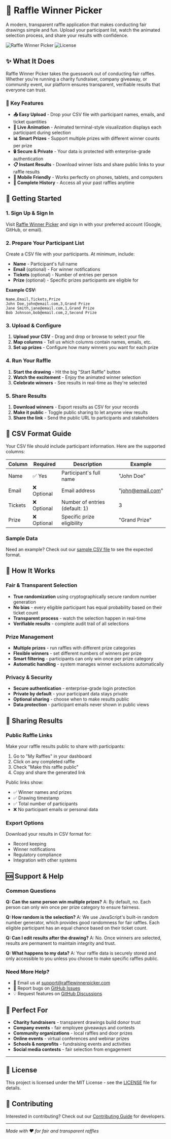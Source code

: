 # 🎰 Raffle Winner Picker

A modern, transparent raffle application that makes conducting fair drawings simple and fun. Upload your participant list, watch the animated selection process, and share your results with confidence.

![Raffle Winner Picker](https://img.shields.io/badge/Status-Live-green) ![License](https://img.shields.io/badge/License-MIT-blue)

## ✨ What It Does

Raffle Winner Picker takes the guesswork out of conducting fair raffles. Whether you're running a charity fundraiser, company giveaway, or community event, our platform ensures transparent, verifiable results that everyone can trust.

### 🎯 Key Features

- **📤 Easy Upload** - Drop your CSV file with participant names, emails, and ticket quantities
- **🎪 Live Animation** - Animated terminal-style visualization displays each participant during selection
- **📊 Smart Prizes** - Support multiple prizes with different winner counts per prize
- **🔒 Secure & Private** - Your data is protected with enterprise-grade authentication
- **📋 Instant Results** - Download winner lists and share public links to your raffle results
- **📱 Mobile Friendly** - Works perfectly on phones, tablets, and computers
- **🔄 Complete History** - Access all your past raffles anytime

## 🚀 Getting Started

### 1. Sign Up & Sign In
Visit [Raffle Winner Picker](https://rafflewinnerpicker.com) and sign in with your preferred account (Google, GitHub, or email).

### 2. Prepare Your Participant List
Create a CSV file with your participants. At minimum, include:
- **Name** - Participant's full name
- **Email** (optional) - For winner notifications
- **Tickets** (optional) - Number of entries per person
- **Prize** (optional) - Specific prizes participants are eligible for

**Example CSV:**
```csv
Name,Email,Tickets,Prize
John Doe,john@email.com,3,Grand Prize
Jane Smith,jane@email.com,1,Grand Prize
Bob Johnson,bob@email.com,2,Second Prize
```

### 3. Upload & Configure
1. **Upload your CSV** - Drag and drop or browse to select your file
2. **Map columns** - Tell us which columns contain names, emails, etc.
3. **Set up prizes** - Configure how many winners you want for each prize

### 4. Run Your Raffle
1. **Start the drawing** - Hit the big "Start Raffle" button
2. **Watch the excitement** - Enjoy the animated winner selection
3. **Celebrate winners** - See results in real-time as they're selected

### 5. Share Results
1. **Download winners** - Export results as CSV for your records
2. **Make it public** - Toggle public sharing to let anyone view results
3. **Share the link** - Send the public URL to participants and stakeholders

## 📝 CSV Format Guide

Your CSV file should include participant information. Here are the supported columns:

| Column | Required | Description | Example |
|--------|----------|-------------|---------|
| Name | ✅ Yes | Participant's full name | "John Doe" |
| Email | ❌ Optional | Email address | "john@email.com" |
| Tickets | ❌ Optional | Number of entries (default: 1) | 3 |
| Prize | ❌ Optional | Specific prize eligibility | "Grand Prize" |

### Sample Data
Need an example? Check out our [sample CSV file](sample_raffle_tickets.csv) to see the expected format.

## 🎪 How It Works

### Fair & Transparent Selection
- **True randomization** using cryptographically secure random number generation
- **No bias** - every eligible participant has equal probability based on their ticket count
- **Transparent process** - watch the selection happen in real-time
- **Verifiable results** - complete audit trail of all selections

### Prize Management
- **Multiple prizes** - run raffles with different prize categories
- **Flexible winners** - set different numbers of winners per prize
- **Smart filtering** - participants can only win once per prize category
- **Automatic handling** - system manages winner exclusions automatically

### Privacy & Security
- **Secure authentication** - enterprise-grade login protection
- **Private by default** - your participant data stays private
- **Optional sharing** - choose when to make results public
- **Data protection** - participant emails never shown in public views

## 🔗 Sharing Results

### Public Raffle Links
Make your raffle results public to share with participants:

1. Go to "My Raffles" in your dashboard
2. Click on any completed raffle
3. Check "Make this raffle public"
4. Copy and share the generated link

Public links show:
- ✅ Winner names and prizes
- ✅ Drawing timestamp
- ✅ Total number of participants
- ❌ No participant emails or personal data

### Export Options
Download your results in CSV format for:
- Record keeping
- Winner notifications
- Regulatory compliance
- Integration with other systems

## 🆘 Support & Help

### Common Questions

**Q: Can the same person win multiple prizes?**
A: By default, no. Each person can only win once per prize category to ensure fairness.

**Q: How random is the selection?**
A: We use JavaScript's built-in random number generator, which provides good randomness for fair raffles. Each eligible participant has an equal chance based on their ticket count.

**Q: Can I edit results after the drawing?**
A: No. Once winners are selected, results are permanent to maintain integrity and trust.

**Q: What happens to my data?**
A: Your raffle data is securely stored and only accessible to you unless you choose to make specific raffles public.

### Need More Help?
- 📧 Email us at [support@rafflewinnerpicker.com](mailto:support@rafflewinnerpicker.com)
- 🐛 Report bugs on [GitHub Issues](https://github.com/automartin5000/raffle-winner-picker/issues)
- 💡 Request features on [GitHub Discussions](https://github.com/automartin5000/raffle-winner-picker/discussions)

## 🎉 Perfect For

- **Charity fundraisers** - transparent drawings build donor trust
- **Company events** - fair employee giveaways and contests  
- **Community organizations** - local raffles and door prizes
- **Online events** - virtual conferences and webinar prizes
- **Schools & nonprofits** - fundraising events and activities
- **Social media contests** - fair selection from engagement

---

## 📄 License

This project is licensed under the MIT License - see the [LICENSE](LICENSE) file for details.

## 🤝 Contributing

Interested in contributing? Check out our [Contributing Guide](CONTRIBUTING.md) for developers.

---

*Made with ❤️ for fair and transparent raffles*
